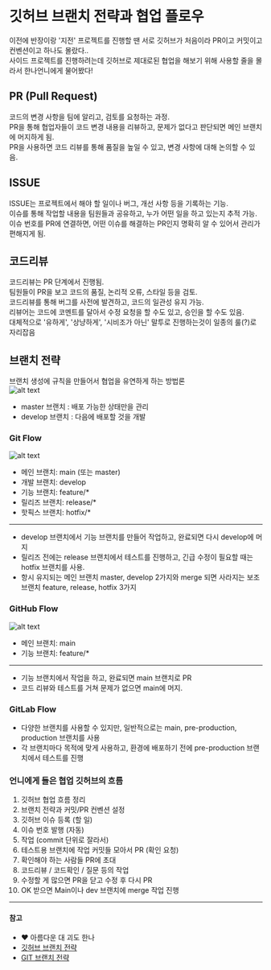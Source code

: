 # 깃허브 브랜치 전략과 협업 플로우
이전에 반장이랑 '지전' 프로젝트를 진행할 땐 서로 깃허브가 처음이라 PR이고 커밋이고 컨벤션이고 하나도 몰랐다..    
사이드 프로젝트를 진행하려는데 깃허브로 제대로된 협업을 해보기 위해 사용할 줄을 몰라서 한나언니에게 물어봤다!

## PR (Pull Request)
코드의 변경 사항을 팀에 알리고, 검토를 요청하는 과정.   
PR을 통해 협업자들이 코드 변경 내용을 리뷰하고, 문제가 없다고 판단되면 메인 브랜치에 머지하게 됨.   
PR을 사용하면 코드 리뷰를 통해 품질을 높일 수 있고, 변경 사항에 대해 논의할 수 있음.

## ISSUE
ISSUE는 프로젝트에서 해야 할 일이나 버그, 개선 사항 등을 기록하는 기능.   
이슈를 통해 작업할 내용을 팀원들과 공유하고, 누가 어떤 일을 하고 있는지 추적 가능.   
이슈 번호를 PR에 연결하면, 어떤 이슈를 해결하는 PR인지 명확히 알 수 있어서 관리가 편해지게 됨.

## 코드리뷰
코드리뷰는 PR 단계에서 진행됨.   
팀원들이 PR을 보고 코드의 품질, 논리적 오류, 스타일 등을 검토.   
코드리뷰를 통해 버그를 사전에 발견하고, 코드의 일관성 유지 가능.   
리뷰어는 코드에 코멘트를 달아서 수정 요청을 할 수도 있고, 승인을 할 수도 있음.   
대체적으로 '유하게', '상냥하게', '시비조가 아닌' 말투로 진행하는것이 일종의 룰(?)로 자리잡음

## 브랜치 전략
브랜치 생성에 규칙을 만들어서 협업을 유연하게 하는 방법론   
![alt text](image-1.png)
- master 브랜치 : 배포 가능한 상태만을 관리
- develop 브랜치 : 다음에 배포할 것을 개발

### Git Flow
![alt text](image.png)
- 메인 브랜치: main (또는 master)
- 개발 브랜치: develop
- 기능 브랜치: feature/*
- 릴리즈 브랜치: release/*
- 핫픽스 브랜치: hotfix/*
---
- develop 브랜치에서 기능 브랜치를 만들어 작업하고, 완료되면 다시 develop에 머지
- 릴리즈 전에는 release 브랜치에서 테스트를 진행하고, 긴급 수정이 필요할 때는 hotfix 브랜치를 사용.
- 항시 유지되는 메인 브랜치 master, develop 2가지와 merge 되면 사라지는 보조 브랜치 feature, release, hotfix 3가지

### GitHub Flow
![alt text](image-2.png)
- 메인 브랜치: main
- 기능 브랜치: feature/*
---
- 기능 브랜치에서 작업을 하고, 완료되면 main 브랜치로 PR
- 코드 리뷰와 테스트를 거쳐 문제가 없으면 main에 머지.

### GitLab Flow

- 다양한 브랜치를 사용할 수 있지만, 일반적으로는 main, pre-production, production 브랜치를 사용
- 각 브랜치마다 목적에 맞게 사용하고, 환경에 배포하기 전에 pre-production 브랜치에서 테스트를 진행

   
### 언니에게 들은 협업 깃허브의 흐름
1. 깃허브 협업 흐름 정리
2. 브랜치 전략과 커밋/PR 컨벤션 설정
3. 깃허브 이슈 등록 (할 일)
4. 이슈 번호 발행 (자동)
5. 작업 (commit 단위로 잘라서)
6. 테스트용 브랜치에 작업 커밋들 모아서 PR (확인 요청)
7. 확인해야 하는 사람들 PR에 초대
8. 코드리뷰 / 코드확인 / 질문 등의 작업
9. 수정할 게 많으면 PR을 닫고 수정 후 다시 PR
10. OK 받으면 Main이나 dev 브랜치에 merge 작업 진행


---
#### 참고
- ❤ 아름다운 대 괴도 한나   
- [깃허브 브랜치 전략](https://inpa.tistory.com/entry/GIT-%E2%9A%A1%EF%B8%8F-github-flow-git-flow-%F0%9F%93%88-%EB%B8%8C%EB%9E%9C%EC%B9%98-%EC%A0%84%EB%9E%B5#%EB%A7%8C%EC%9D%BC_%EB%B8%8C%EB%9E%9C%EC%B9%98_%EC%A0%84%EB%9E%B5%EC%9D%B4_%EC%97%86%EC%9C%BC%EB%A9%B4?)
- [GIT 브랜치 전략](https://hudi.blog/git-branch-strategy/)